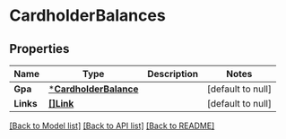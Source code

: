 # CardholderBalances

## Properties
Name | Type | Description | Notes
------------ | ------------- | ------------- | -------------
**Gpa** | [***CardholderBalance**](cardholder_balance.md) |  | [default to null]
**Links** | [**[]Link**](link.md) |  | [default to null]

[[Back to Model list]](../README.md#documentation-for-models) [[Back to API list]](../README.md#documentation-for-api-endpoints) [[Back to README]](../README.md)



